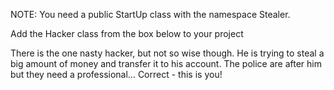 NOTE: You need a public StartUp class with the namespace Stealer.

Add the Hacker class from the box below to your project

There is the one nasty hacker, but not so wise though. He is trying to steal a big amount of money and transfer it to his account. The police are after him but they need a professional… Correct - this is you!

